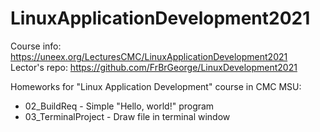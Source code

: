 # LinuxApplicationDevelopment2021
Course info: https://uneex.org/LecturesCMC/LinuxApplicationDevelopment2021  
Lector's repo: https://github.com/FrBrGeorge/LinuxDevelopment2021

Homeworks for "Linux Application Development" course in CMC MSU:

* 02_BuildReq - Simple "Hello, world!" program
* 03_TerminalProject - Draw file in terminal window
